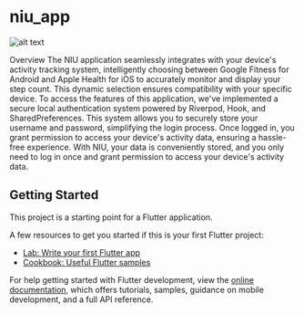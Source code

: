 # niu_app

![alt text](https://i.pinimg.com/474x/e7/4d/3b/e74d3b27e1b932f8c032ea4003989e3d.jpg)

Overview
The NIU application seamlessly integrates with your device's activity tracking system, intelligently choosing between Google Fitness for Android and Apple Health for iOS to accurately monitor and display your step count. This dynamic selection ensures compatibility with your specific device.
To access the features of this application, we've implemented a secure local authentication system powered by Riverpod, Hook, and SharedPreferences. This system allows you to securely store your username and password, simplifying the login process. Once logged in, you grant permission to access your device's activity data, ensuring a hassle-free experience.
With NIU, your data is conveniently stored, and you only need to log in once and grant permission to access your device's activity data.


## Getting Started

This project is a starting point for a Flutter application.

A few resources to get you started if this is your first Flutter project:

- [Lab: Write your first Flutter app](https://docs.flutter.dev/get-started/codelab)
- [Cookbook: Useful Flutter samples](https://docs.flutter.dev/cookbook)

For help getting started with Flutter development, view the
[online documentation](https://docs.flutter.dev/), which offers tutorials,
samples, guidance on mobile development, and a full API reference.
